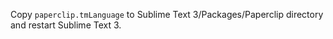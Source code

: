 Copy `paperclip.tmLanguage` to Sublime Text 3/Packages/Paperclip directory and restart Sublime Text 3.